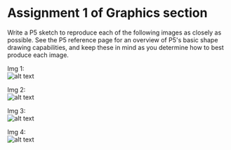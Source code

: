 # Assignment 1 of Graphics section
Write a P5 sketch to reproduce each of the following images as closely as possible. See the P5 reference page for an overview of P5's basic shape drawing capabilities, and keep these in mind as you determine how to best produce each image.  

Img 1:  
![alt text](image1.png)

Img 2:  
![alt text](image2.png)

Img 3:  
![alt text](image3.png)

Img 4:  
![alt text](image4.png)